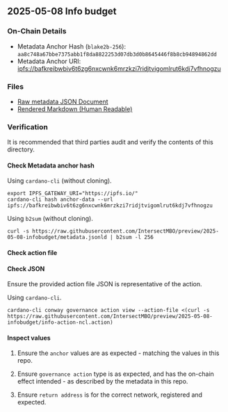 ## 2025-05-08 Info budget

### On-Chain Details

- Metadata Anchor Hash (`blake2b-256`): `aa8c748a67bbe7375abb1f8da8822253d07db3d0b8645446f8b8cb94894862dd`
- Metadata Anchor URI: <ipfs://bafkreibwbiv6t6zg6nxcwnk6mrzkzi7ridjtvigomlrut6kdj7vfhnogzu>

### Files

- [Raw metadata JSON Document](./metadata.jsonld)
- [Rendered Markdown (Human Readable)](./metadata.jsonld.md)

### Verification

It is recommended that third parties audit and verify the contents of this directory.

#### Check Metadata anchor hash

Using `cardano-cli` (without cloning).

```shell
export IPFS_GATEWAY_URI="https://ipfs.io/"
cardano-cli hash anchor-data --url ipfs://bafkreibwbiv6t6zg6nxcwnk6mrzkzi7ridjtvigomlrut6kdj7vfhnogzu
```

Using `b2sum` (without cloning).

```shell
curl -s https://raw.githubusercontent.com/IntersectMBO/preview/2025-05-08-infobudget/metadata.jsonld | b2sum -l 256
```

#### Check action file

#### Check JSON

Ensure the provided action file JSON is representative of the action.

Using `cardano-cli`.

```shell
cardano-cli conway governance action view --action-file <(curl -s https://raw.githubusercontent.com/IntersectMBO/preview/2025-05-08-infobudget/info-action-ncl.action)
```

#### Inspect values

1. Ensure the `anchor` values are as expected - matching the values in this repo.

2. Ensure `governance action` type is as expected, and has the on-chain effect intended - as described by the metadata in this repo.

3. Ensure `return address` is for the correct network, registered and expected.
